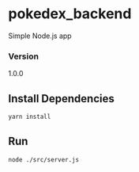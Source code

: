 # pokedex_backend

Simple Node.js app 

### Version

1.0.0

## Install Dependencies

```bash
yarn install 
```

## Run

```bash
node ./src/server.js
```
